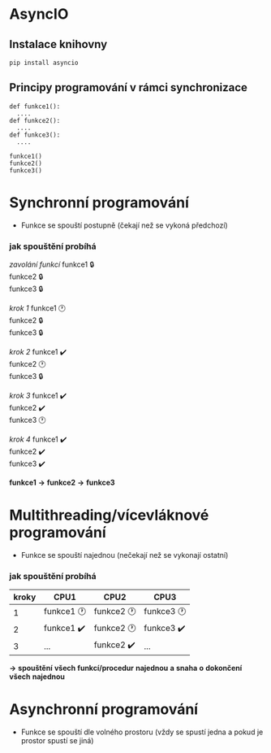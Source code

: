 # AsyncIO 


## Instalace knihovny
```
pip install asyncio
```
## Principy programování v rámci synchronizace
```
def funkce1():
  ....
def funkce2():
  ....
def funkce3():
  ....
```
```
funkce1()
funkce2()
funkce3()
```
# Synchronní programování
+ Funkce se spouští postupně (čekají než se vykoná předchozí)
### jak spouštění probíhá

*zavolání funkcí*
funkce1 🔒  
funkce2 🔒  
funkce3 🔒  

*krok 1*
funkce1 🕐  
funkce2 🔒  
funkce3 🔒  

*krok 2*
funkce1 ✔️  
funkce2 🕐  
funkce3 🔒  

*krok 3*
funkce1 ✔️  
funkce2 ✔️  
funkce3 🕐  

*krok 4*
funkce1 ✔️  
funkce2 ✔️  
funkce3 ✔️  

**funkce1** **->** **funkce2** **->** **funkce3**

# Multithreading/vícevláknové programování
+ Funkce se spouští najednou (nečekají než se vykonají ostatní)
### jak spouštění probíhá
| kroky | CPU1       | CPU2       | CPU3       |
|------------|------------|------------|------------|
| 1 | funkce1 🕐 | funkce2 🕐 | funkce3 🕐 |
| 2 | funkce1 ✔️ | funkce2 🕐 | funkce3 ✔️ |
| 3 | ...        | funkce2 ✔️ | ...        |


**->** **spouštění** **všech** **funkcí/procedur** **najednou** **a** **snaha** **o** **dokončení** **všech** **najednou**

# Asynchronní programování
+ Funkce se spouští dle volného prostoru (vždy se spustí jedna a pokud je prostor spustí se jiná)
